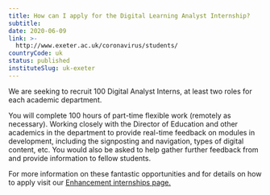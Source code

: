```yaml
---
title: How can I apply for the Digital Learning Analyst Internship?
subtitle: 
date: 2020-06-09
link: >-
  http://www.exeter.ac.uk/coronavirus/students/
countryCode: uk
status: published
instituteSlug: uk-exeter
---
```

We are seeking to recruit 100 Digital Analyst Interns, at least two roles for each academic department.

You will complete 100 hours of part-time flexible work (remotely as necessary). Working closely with the Director of Education and other academics in the department to provide real-time feedback on modules in development, including the signposting and navigation, types of digital content, etc. You would also be asked to help gather further feedback from and provide information to fellow students.

For more information on these fantastic opportunities and for details on how to apply visit our [Enhancement internships page.](http://www.exeter.ac.uk/careers/internships/enhance/)

 
